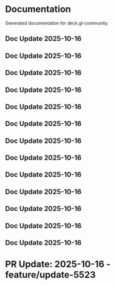 # Documentation

Generated documentation for deck.gl-community.

## Doc Update 2025-10-16

## Doc Update 2025-10-16

## Doc Update 2025-10-16

## Doc Update 2025-10-16

## Doc Update 2025-10-16

## Doc Update 2025-10-16

## Doc Update 2025-10-16

## Doc Update 2025-10-16

## Doc Update 2025-10-16

## Doc Update 2025-10-16

## Doc Update 2025-10-16

## Doc Update 2025-10-16

## Doc Update 2025-10-16

# PR Update: 2025-10-16 - feature/update-5523
